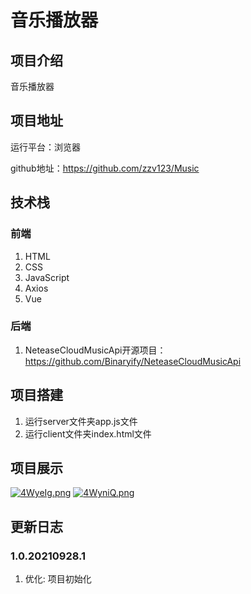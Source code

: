 # 音乐播放器

## 项目介绍

音乐播放器

## 项目地址

运行平台：浏览器

github地址：https://github.com/zzv123/Music

## 技术栈

### 前端
1. HTML
2. CSS
3. JavaScript
4. Axios
5. Vue

### 后端
1. NeteaseCloudMusicApi开源项目：https://github.com/Binaryify/NeteaseCloudMusicApi

## 项目搭建
1. 运行server文件夹app.js文件
2. 运行client文件夹index.html文件

## 项目展示
[![4WyeIg.png](https://z3.ax1x.com/2021/09/28/4WyeIg.png)](https://imgtu.com/i/4WyeIg)
[![4WyniQ.png](https://z3.ax1x.com/2021/09/28/4WyniQ.png)](https://imgtu.com/i/4WyniQ)

## 更新日志
### 1.0.20210928.1
1. 优化: 项目初始化

